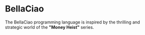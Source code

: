 # BellaCiao
The BellaCiao programming language is inspired by the thrilling and strategic world of the **"Money Heist"** series.
